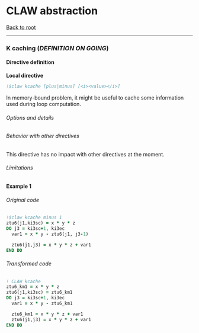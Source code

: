# CLAW abstraction
[Back to root](../README.md)

---
### K caching (_DEFINITION ON GOING_)
#### Directive definition
**Local directive**
```fortran
!$claw kcache [plus|minus] [<i><value></i>]  
```
<!---  Description of the directive --->
In memory-bound problem, it might be useful to cache some information used
during loop computation.

###### Options and details

###### Behavior with other directives
This directive has no impact with other directives at the moment.

###### Limitations


#### Example 1
###### Original code
```fortran
!$claw kcache minus 1
ztu6(j1,ki3sc) = x * y * z
DO j3 = ki3sc+1, ki3ec
  var1 = x * y - ztu6(j1, j3-1)

  ztu6(j1,j3) = x * y * z + var1
END DO
```

###### Transformed code
```fortran
! CLAW kcache
ztu6_km1 = x * y * z
ztu6(j1,ki3sc) = ztu6_km1
DO j3 = ki3sc+1, ki3ec
  var1 = x * y - ztu6_km1

  ztu6_km1 = x * y * z + var1
  ztu6(j1,j3) = x * y * z + var1
END DO
```
